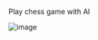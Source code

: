 Play chess game with AI


![image](https://github.com/user-attachments/assets/ca87ccea-5f26-41d3-b63b-bb251f839e66)
